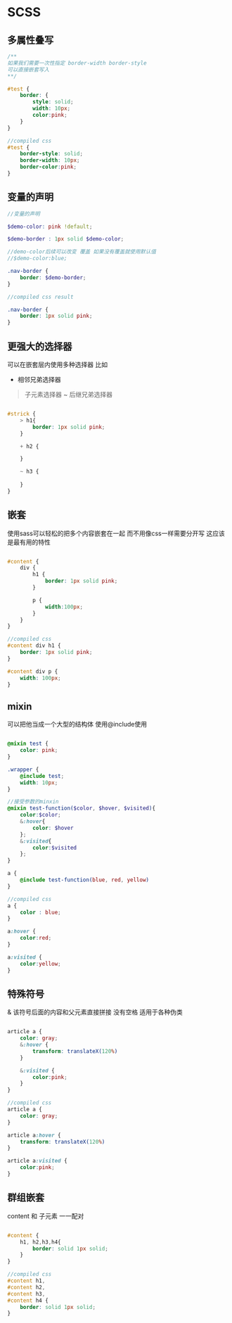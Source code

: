 # SCSS

## 多属性叠写

```scss
/**
如果我们需要一次性指定 border-width border-style
可以直接嵌套写入
**/

#test {
    border: {
        style: solid;
        width: 10px;
        color:pink;
    }
}

//compiled css
#test {
    border-style: solid;
    border-width: 10px;
    border-color:pink;
}
```

## 变量的声明

```scss
//变量的声明

$demo-color: pink !default;

$demo-border : 1px solid $demo-color;

//demo-color后续可以改变 覆盖 如果没有覆盖就使用默认值
//$demo-color:blue;

.nav-border {
    border: $demo-border;
}

//compiled css result

.nav-border {
    border: 1px solid pink;
}
```

## 更强大的选择器

可以在嵌套层内使用多种选择器
比如
+ 相邻兄弟选择器
> 子元素选择器
~ 后继兄弟选择器

```scss

#strick {
    > h1{
        border: 1px solid pink;
    }

    + h2 {

    }

    ~ h3 {
        
    }
}
```

## 嵌套

使用sass可以轻松的把多个内容嵌套在一起
而不用像css一样需要分开写
这应该是最有用的特性

```scss

#content {
    div {
        h1 {
            border: 1px solid pink;
        }

        p {
            width:100px;
        }
    }
}

//compiled css
#content div h1 {
    border: 1px solid pink;
}

#content div p {
    width: 100px;
}
```

## mixin

可以把他当成一个大型的结构体
使用@include使用

```scss

@mixin test {
    color: pink;
}

.wrapper {
    @include test;
    width: 10px;
}

//接受参数的minxin
@mixin test-function($color, $hover, $visited){
    color:$color;
    &:hover{
        color: $hover
    };
    &:visited{
        color:$visited
    };
}

a {
    @include test-function(blue, red, yellow)
}

//compiled css
a {
    color : blue;
}

a:hover {
    color:red;
}

a:visited {
    color:yellow;
}
```

## 特殊符号

& 该符号后面的内容和父元素直接拼接 没有空格 适用于各种伪类

```scss

article a {
    color: gray;
    &:hover {
        transform: translateX(120%)
    }

    &:visited {
        color:pink;
    }
}

//compiled css
article a {
    color: gray;
}

article a:hover {
    transform: translateX(120%)
}

article a:visited {
    color:pink;
}
```

## 群组嵌套

content 和 子元素 一一配对

```scss

#content {
    h1, h2,h3,h4{
        border: solid 1px solid;
    }
}

//compiled css
#content h1,
#content h2,
#content h3,
#content h4 {
    border: solid 1px solid;   
}
```